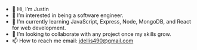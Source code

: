 - 👋 Hi, I’m Justin
- 👀 I’m interested in being a software engineer.
- 🌱 I’m currently learning JavaScript, Express, Node, MongoDB, and React for web development.
- 💞️ I’m looking to collaborate with any project once my skills grow.
- 📫 How to reach me email: jdellis490@gmail.com

<!---
jdellis490/jdellis490 is a ✨ special ✨ repository because its `README.md` (this file) appears on your GitHub profile.
You can click the Preview link to take a look at your changes.
--->
